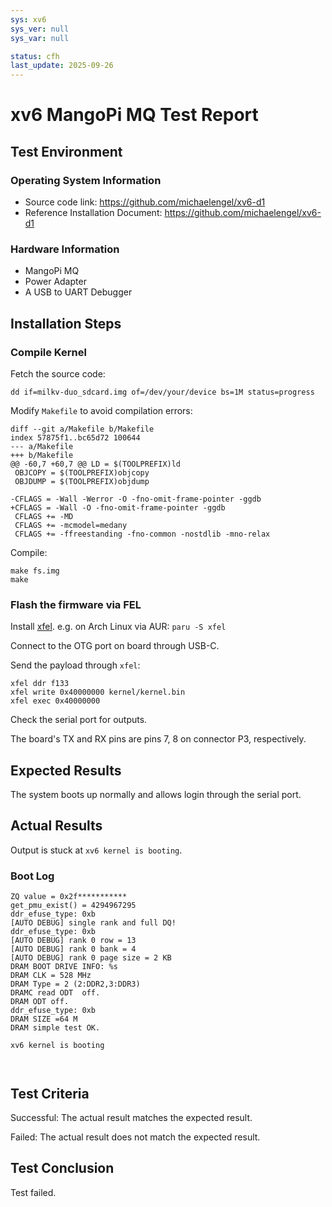 ```yaml
---
sys: xv6
sys_ver: null
sys_var: null

status: cfh
last_update: 2025-09-26
---
```


# xv6 MangoPi MQ Test Report

## Test Environment

### Operating System Information

- Source code link: https://github.com/michaelengel/xv6-d1
- Reference Installation Document: https://github.com/michaelengel/xv6-d1

### Hardware Information

- MangoPi MQ
- Power Adapter
- A USB to UART Debugger

## Installation Steps

### Compile Kernel

Fetch the source code:
```shell
dd if=milkv-duo_sdcard.img of=/dev/your/device bs=1M status=progress
```

Modify `Makefile` to avoid compilation errors:
```make
diff --git a/Makefile b/Makefile
index 57875f1..bc65d72 100644
--- a/Makefile
+++ b/Makefile
@@ -60,7 +60,7 @@ LD = $(TOOLPREFIX)ld
 OBJCOPY = $(TOOLPREFIX)objcopy
 OBJDUMP = $(TOOLPREFIX)objdump

-CFLAGS = -Wall -Werror -O -fno-omit-frame-pointer -ggdb
+CFLAGS = -Wall -O -fno-omit-frame-pointer -ggdb
 CFLAGS += -MD
 CFLAGS += -mcmodel=medany
 CFLAGS += -ffreestanding -fno-common -nostdlib -mno-relax
```

Compile:
```shell
make fs.img
make
```

### Flash the firmware via FEL

Install [xfel](https://github.com/xboot/xfel). e.g. on Arch Linux via AUR: `paru -S xfel`

Connect to the OTG port on board through USB-C.

Send the payload through `xfel`:

```shell
xfel ddr f133
xfel write 0x40000000 kernel/kernel.bin
xfel exec 0x40000000
```

Check the serial port for outputs.

The board's TX and RX pins are pins 7, 8 on connector P3, respectively.

## Expected Results

The system boots up normally and allows login through the serial port.

## Actual Results

Output is stuck at `xv6 kernel is booting`.

### Boot Log

```log
ZQ value = 0x2f***********
get_pmu_exist() = 4294967295
ddr_efuse_type: 0xb
[AUTO DEBUG] single rank and full DQ!
ddr_efuse_type: 0xb
[AUTO DEBUG] rank 0 row = 13
[AUTO DEBUG] rank 0 bank = 4
[AUTO DEBUG] rank 0 page size = 2 KB
DRAM BOOT DRIVE INFO: %s
DRAM CLK = 528 MHz
DRAM Type = 2 (2:DDR2,3:DDR3)
DRAMC read ODT  off.
DRAM ODT off.
ddr_efuse_type: 0xb
DRAM SIZE =64 M
DRAM simple test OK.

xv6 kernel is booting



```

## Test Criteria

Successful: The actual result matches the expected result.

Failed: The actual result does not match the expected result.

## Test Conclusion

Test failed.

